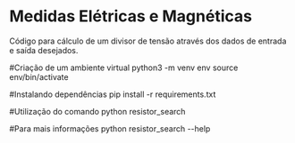 # Medidas Elétricas e Magnéticas

Código para cálculo de um divisor de tensão através dos dados de entrada e saída
desejados.

#Criação de um ambiente virtual
python3 -m venv env
source env/bin/activate

#Instalando dependências
pip install -r requirements.txt

#Utilização do comando
python resistor_search <Vin> <Vout>

#Para mais informações
python resistor_search --help
